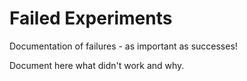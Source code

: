 # Failed Experiments

Documentation of failures - as important as successes!

Document here what didn't work and why.
